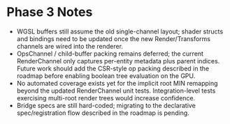 # Phase 3 Notes

- WGSL buffers still assume the old single-channel layout; shader structs and bindings need to be updated once the new Render/Transforms channels are wired into the renderer.
- OpsChannel / child-buffer packing remains deferred; the current RenderChannel only captures per-entity metadata plus parent indices. Future work should add the CSR-style op packing described in the roadmap before enabling boolean tree evaluation on the GPU.
- No automated coverage exists yet for the implicit root MIN remapping beyond the updated RenderChannel unit tests. Integration-level tests exercising multi-root render trees would increase confidence.
- Bridge specs are still hard-coded; migrating to the declarative spec/registration flow described in the roadmap is pending.
